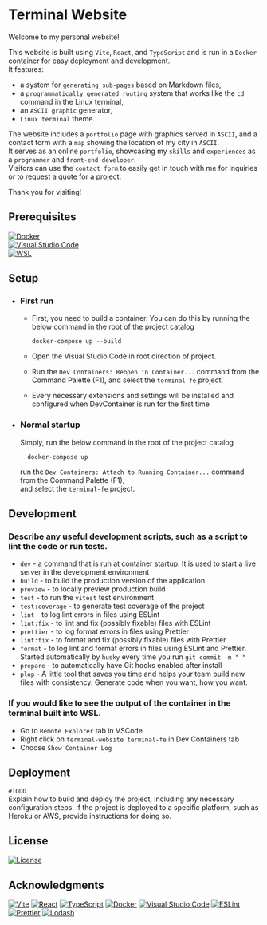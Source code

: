 # Terminal Website

Welcome to my personal website!

This website is built using `Vite`, `React`, and `TypeScript` and is run in a `Docker` container for easy deployment and development.  
It features:

- a system for `generating sub-pages` based on Markdown files,
- a `programmatically generated routing` system that works like the `cd` command in the Linux terminal,
- an `ASCII graphic` generator,
- `Linux terminal` theme.

The website includes a `portfolio` page with graphics served in `ASCII`, and a contact form with a `map` showing the location of my city in `ASCII`.  
It serves as an online `portfolio`, showcasing my `skills` and `experiences` as a `programmer` and `front-end developer`.  
Visitors can use the `contact form` to easily get in touch with me for inquiries or to request a quote for a project.

Thank you for visiting!

## Prerequisites

[![Docker](https://img.shields.io/badge/Docker-2496ED.svg?style=for-the-badge&logo=Docker&logoColor=white)](https://www.docker.com/)  
[![Visual Studio Code](https://img.shields.io/badge/Visual%20Studio%20Code-0078d7.svg?style=for-the-badge&logo=visual-studio-code&logoColor=white)](http://code.visualstudio.com)  
[![WSL](https://img.shields.io/badge/Windows%2011-%230079d5.svg?style=for-the-badge&logo=Windows%20Subsystem%20for%20Linux&logoColor=white)](https://learn.microsoft.com/en-us/windows/wsl/)

## Setup

- ### First run

  - First, you need to build a container.
    You can do this by running the below command in the root of the project catalog

    ```
    docker-compose up --build
    ```

  - Open the Visual Studio Code in root direction of project.

  - Run the `Dev Containers: Reopen in Container...` command from the Command Palette (F1), and select the `terminal-fe` project.

  - Every necessary extensions and settings will be installed and configured when DevContainer is run for the first time

- ### Normal startup

  Simply, run the below command in the root of the project catalog

  ```
    docker-compose up
  ```

  run the `Dev Containers: Attach to Running Container...` command from the Command Palette (F1),  
  and select the `terminal-fe` project.

## Development

### Describe any useful development scripts, such as a script to lint the code or run tests.

- `dev` - a command that is run at container startup. It is used to start a live server in the development environment
- `build` - to build the production version of the application
- `preview` - to locally preview production build
- `test` - to run the `vitest` test environment
- `test:coverage` - to generate test coverage of the project
- `lint` - to log lint errors in files using ESLint
- `lint:fix` - to lint and fix (possibly fixable) files with ESLint
- `prettier` - to log format errors in files using Prettier
- `lint:fix` - to format and fix (possibly fixable) files with Prettier
- `format` - to log lint and format errors in files using ESLint and Prettier. Started automatically by `husky` every time you run `git commit -m " "`
- `prepare` - to automatically have Git hooks enabled after install
- `plop` - A little tool that saves you time and helps your team build new files with consistency. Generate code when you want, how you want.

### If you would like to see the output of the container in the terminal built into WSL.

- Go to `Remote Explorer` tab in VSCode
- Right click on `terminal-website terminal-fe` in Dev Containers tab
- Choose `Show Container Log`

## Deployment

`#TODO`  
Explain how to build and deploy the project, including any necessary configuration steps. If the project is deployed to a specific platform, such as Heroku or AWS, provide instructions for doing so.

## License

[![License](https://img.shields.io/badge/License-Apache_2.0-blue.svg)](https://opensource.org/licenses/Apache-2.0)

## Acknowledgments

[![Vite](https://img.shields.io/badge/Vite-646CFF.svg?style=for-the-badge&logo=Vite&logoColor=white)](https://vitejs.dev/)
[![React](https://img.shields.io/badge/React-61DAFB.svg?style=for-the-badge&logo=React&logoColor=black)](https://reactjs.org/)
[![TypeScript](https://img.shields.io/badge/TypeScript-3178C6.svg?style=for-the-badge&logo=TypeScript&logoColor=white)](https://www.typescriptlang.org/)
[![Docker](https://img.shields.io/badge/Docker-2496ED.svg?style=for-the-badge&logo=Docker&logoColor=white)](https://www.docker.com/)
[![Visual Studio Code](https://img.shields.io/badge/Visual%20Studio%20Code-007ACC.svg?style=for-the-badge&logo=Visual-Studio-Code&logoColor=white)](https://code.visualstudio.com/)
[![ESLint](https://img.shields.io/badge/ESLint-4B32C3.svg?style=for-the-badge&logo=ESLint&logoColor=white)](https://eslint.org/)
[![Prettier](https://img.shields.io/badge/Prettier-F7B93E.svg?style=for-the-badge&logo=Prettier&logoColor=black)](https://prettier.io/)
[![Lodash](https://img.shields.io/badge/Lodash-3492FF.svg?style=for-the-badge&logo=Lodash&logoColor=white)](https://lodash.com/)
